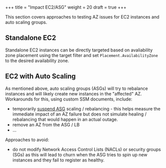 +++
title = "Impact EC2/ASG"
weight = 20
draft = true
+++


This section covers approaches to testing AZ issues for EC2 instances and auto scaling groups.

## Standalone EC2

Standalone EC2 instances can be directly targeted based on avaliability zone placement using the target filter and set `Placement.AvailabilityZone` to the desired availability zone.

## EC2 with Auto Scaling

As mentioned above, auto scaling groups (ASGs) will try to rebalance instances and will likely create new instances in the "affected" AZ. Workarounds for this, using custom SSM documents, include:

* temporarily [suspend ASG](https://docs.aws.amazon.com/autoscaling/ec2/userguide/as-suspend-resume-processes.html) scaling / rebalancing - this helps measure the immediate impact of an AZ failure but does not simulate healing / rebalancing that would happen in an actual outage.
* remove an AZ from the ASG / LB 
* ...

Approaches to avoid:

* do not modify Network Access Control Lists (NACLs) or security groups (SGs) as this will lead to churn when the ASG tries to spin up new instances and they fail to register as healthy.

